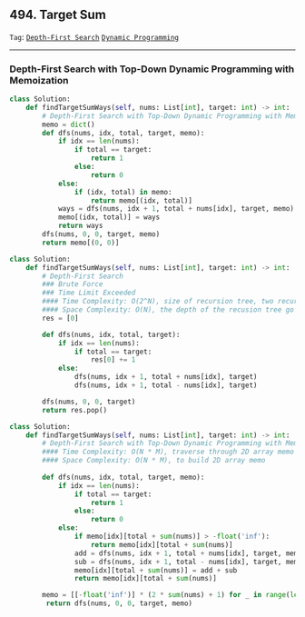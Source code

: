 ## 494. Target Sum

```Tag```: [```Depth-First Search```](https://github.com/quananhle/Python/tree/main/Software%20Engineering%20Practicing/Concepts/Queue%20%26%20Stack/Depth-First%20Search/494.%20Target%20Sum) [```Dynamic Programming```](https://github.com/quananhle/Python/tree/main/Software%20Engineering%20Practicing/Concepts/Dynamic%20Programming/494.%20Target%20Sum)

---

### Depth-First Search with Top-Down Dynamic Programming with Memoization

```Python
class Solution:
    def findTargetSumWays(self, nums: List[int], target: int) -> int:        
        # Depth-First Search with Top-Down Dynamic Programming with Memoization
        memo = dict()
        def dfs(nums, idx, total, target, memo):
            if idx == len(nums):
                if total == target:
                    return 1
                else:
                    return 0
            else:
                if (idx, total) in memo:
                    return memo[(idx, total)]
            ways = dfs(nums, idx + 1, total + nums[idx], target, memo) + dfs(nums, idx + 1, total - nums[idx], target, memo)
            memo[(idx, total)] = ways
            return ways
        dfs(nums, 0, 0, target, memo)
        return memo[(0, 0)]
```

```Python
class Solution:
    def findTargetSumWays(self, nums: List[int], target: int) -> int:
        # Depth-First Search
        ### Brute Force
        ### Time Limit Exceeded
        #### Time Complexity: O(2^N), size of recursion tree, two recursive calls up to the size of input array  
        #### Space Complexity: O(N), the depth of the recusion tree go up to the size of input array
        res = [0]

        def dfs(nums, idx, total, target):
            if idx == len(nums):
                if total == target:
                    res[0] += 1
            else:
                dfs(nums, idx + 1, total + nums[idx], target)
                dfs(nums, idx + 1, total - nums[idx], target)

        dfs(nums, 0, 0, target)
        return res.pop()
```
        
```Python
class Solution:
    def findTargetSumWays(self, nums: List[int], target: int) -> int:        
        # Depth-First Search with Top-Down Dynamic Programming with Memoization
        #### Time Complexity: O(N * M), traverse through 2D array memo
        #### Space Complexity: O(N * M), to build 2D array memo
        
        def dfs(nums, idx, total, target, memo):
            if idx == len(nums):
                if total == target:
                    return 1
                else:
                    return 0
            else:
                if memo[idx][total + sum(nums)] > -float('inf'):
                    return memo[idx][total + sum(nums)]
                add = dfs(nums, idx + 1, total + nums[idx], target, memo)
                sub = dfs(nums, idx + 1, total - nums[idx], target, memo)
                memo[idx][total + sum(nums)] = add + sub
                return memo[idx][total + sum(nums)]

        memo = [[-float('inf')] * (2 * sum(nums) + 1) for _ in range(len(nums))]       
         return dfs(nums, 0, 0, target, memo)
```
